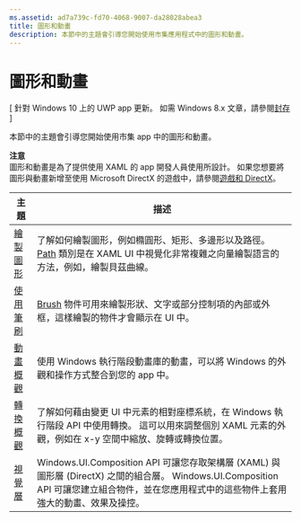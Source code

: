 ```yaml
---
ms.assetid: ad7a739c-fd70-4068-9007-da28028abea3
title: 圖形和動畫
description: 本節中的主題會引導您開始使用市集應用程式中的圖形和動畫。
---
```

# 圖形和動畫

\[ 針對 Windows 10 上的 UWP app 更新。 如需 Windows 8.x 文章，請參閱[封存](http://go.microsoft.com/fwlink/p/?linkid=619132) \]

本節中的主題會引導您開始使用市集 app 中的圖形和動畫。

**注意**  
圖形和動畫是為了提供使用 XAML 的 app 開發人員使用所設計。 如果您想要將圖形與動畫新增至使用 Microsoft DirectX 的遊戲中，請參閱[遊戲和 DirectX](https://msdn.microsoft.com/library/windows/apps/Mt228375)。

 

| 主題 | 描述 |
|-------|-------------|
| [繪製圖形](drawing-shapes.md) | 了解如何繪製圖形，例如橢圓形、矩形、多邊形以及路徑。 [Path](https://msdn.microsoft.com/library/windows/apps/BR243355) 類別是在 XAML UI 中視覺化非常複雜之向量繪製語言的方法，例如，繪製貝茲曲線。 |
| [使用筆刷](using-brushes.md) | [Brush](https://msdn.microsoft.com/library/windows/apps/BR228076) 物件可用來繪製形狀、文字或部分控制項的內部或外框，這樣繪製的物件才會顯示在 UI 中。 |
| [動畫概觀](animations-overview.md) | 使用 Windows 執行階段動畫庫的動畫，可以將 Windows 的外觀和操作方式整合到您的 app 中。 |
| [轉換概觀](transforms-overview.md)  | 了解如何藉由變更 UI 中元素的相對座標系統，在 Windows 執行階段 API 中使用轉換。 這可以用來調整個別 XAML 元素的外觀，例如在 x-y 空間中縮放、旋轉或轉換位置。 |
| [視覺層](visual-layer.md) | Windows.UI.Composition API 可讓您存取架構層 (XAML) 與圖形層 (DirectX) 之間的組合層。 Windows.UI.Composition API 可讓您建立組合物件，並在您應用程式中的這些物件上套用強大的動畫、效果及操控。 |

 

 

 






<!--HONumber=Mar16_HO1-->



